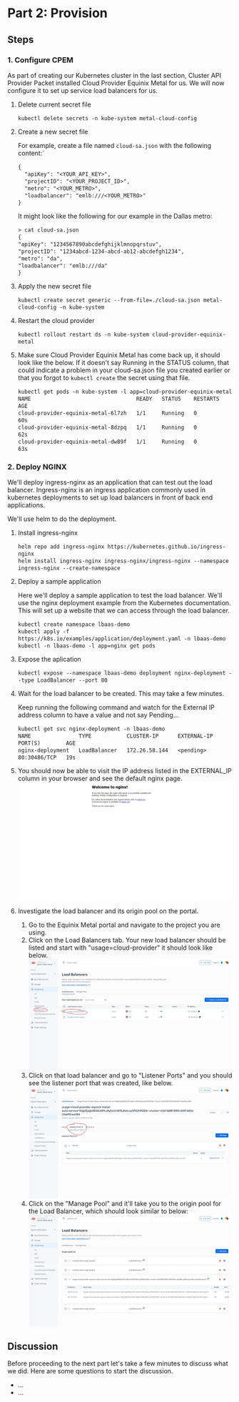 <!-- See https://squidfunk.github.io/mkdocs-material/reference/ -->

# Part 2: Provision

## Steps

### 1. Configure CPEM

As part of creating our Kubernetes cluster in the last section, Cluster API Provider Packet installed Cloud Provider Equinix Metal for us. We will now configure it to set up service load balancers for us.

1. Delete current secret file

   ```shell
   kubectl delete secrets -n kube-system metal-cloud-config
   ```

1. Create a new secret file

   For example, create a file named `cloud-sa.json` with the following content:`

   ```text
   {
     "apiKey": "<YOUR_API_KEY>",
     "projectID": "<YOUR_PROJECT_ID>",
     "metro": "<YOUR_METRO>",
     "loadbalancer": "emlb:///<YOUR_METRO>"
   }
   ```

   It might look like the following for our example in the Dallas metro:

   ```shell
   > cat cloud-sa.json
   {
   "apiKey": "1234567890abcdefghijklmnopqrstuv",
   "projectID": "1234abcd-1234-abcd-ab12-abcdefgh1234",
   "metro": "da",
   "loadbalancer": "emlb:///da"
   }
   ```

1. Apply the new secret file

   ```shell
   kubectl create secret generic --from-file=./cloud-sa.json metal-cloud-config -n kube-system
   ```

1. Restart the cloud provider

   ```shell
   kubectl rollout restart ds -n kube-system cloud-provider-equinix-metal
   ```

1. Make sure Cloud Provider Equinix Metal has come back up, it should look like the below. If it doesn't say Running in the STATUS column, that could indicate a problem in your cloud-sa.json file you created earlier or that you forgot to `kubectl create` the secret using that file.

   ```shell
   kubectl get pods -n kube-system -l app=cloud-provider-equinix-metal
   NAME                                 READY   STATUS    RESTARTS   AGE
   cloud-provider-equinix-metal-6l7zh   1/1     Running   0          60s
   cloud-provider-equinix-metal-8dzpq   1/1     Running   0          62s
   cloud-provider-equinix-metal-dw89f   1/1     Running   0          63s
   ```

### 2. Deploy NGINX

We'll deploy ingress-nginx as an application that can test out the load balancer. Ingress-nginx is an ingress application commonly used in kubernetes deployments to set up load balancers in front of back end applications.

We'll use helm to do the deployment.

1. Install ingress-nginx

   ```shell
   helm repo add ingress-nginx https://kubernetes.github.io/ingress-nginx
   helm install ingress-nginx ingress-nginx/ingress-nginx --namespace ingress-nginx --create-namespace
   ```

1. Deploy a sample application

   Here we'll deploy a sample application to test the load balancer. We'll use the nginx deployment example from the Kubernetes documentation. This will set up a website that we can access through the load balancer.

   ```shell
   kubectl create namespace lbaas-demo
   kubectl apply -f https://k8s.io/examples/application/deployment.yaml -n lbaas-demo
   kubectl -n lbaas-demo -l app=nginx get pods
   ```

1. Expose the aplication

   ```shell
   kubectl expose --namespace lbaas-demo deployment nginx-deployment --type LoadBalancer --port 80
   ```

1. Wait for the load balancer to be created. This may take a few minutes.

   Keep running the following command and watch for the External IP address column to have a value and not say Pending...

   ```shell
   kubectl get svc nginx-deployment -n lbaas-demo
   NAME               TYPE           CLUSTER-IP      EXTERNAL-IP    PORT(S)        AGE
   nginx-deployment   LoadBalancer   172.26.58.144   <pending>      80:30486/TCP   19s
   ```

1. You should now be able to visit the IP address listed in the EXTERNAL_IP column in your browser and see the default nginx page.
   ![NGINX Default Page](../images/nginx-default-page.jpeg)

1. Investigate the load balancer and its origin pool on the portal.

   1. Go to the Equinix Metal portal and navigate to the project you are using.
   2. Click on the Load Balancers tab. Your new load balancer should be listed and start with "usage=cloud-provider" it should look like below.
      ![NGINX Load Balancers](../images/nginx-load-balancers.jpeg)
   3. Click on that load balancer and go to "Listener Ports" and you should see the listener port that was created, like below.
      ![Listener Pool](../images/nginx-listener-port.jpeg)
   4. Click on the "Manage Pool" and it'll take you to the origin pool for the Load Balancer, which should look similar to below:
      ![Manage Pool](../images/nginx-load-balancer-pool.jpeg)

## Discussion

Before proceeding to the next part let's take a few minutes to discuss what we did. Here are some questions to start the discussion.

- ...
- ...
